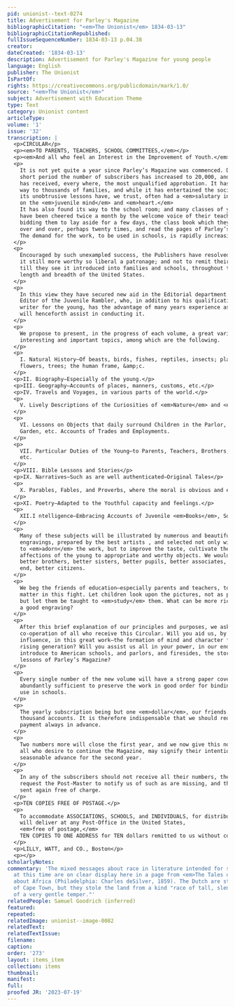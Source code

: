 ```yaml
---
pid: unionist--text-0274
title: Advertisement for Parley's Magazine
bibliographicCitation: "<em>The Unionist</em> 1834-03-13"
bibliographicCitationRepublished: 
fullIssueSequenceNumber: 1834-03-13 p.04.38
creator: 
dateCreated: '1834-03-13'
description: Advertisement for Parley's Magazine for young people
language: English
publisher: The Unionist
IsPartOf: 
rights: https://creativecommons.org/publicdomain/mark/1.0/
source: "<em>The Unionist</em>"
subject: Advertisement with Education Theme
type: Text
category: Unionist content
articleType: 
volume: '1'
issue: '32'
transcription: |
  <p>CIRCULAR</p>
  <p><em>TO PARENTS, TEACHERS, SCHOOL COMMITTEES,</em></p>
  <p><em>And all who feel an Interest in the Improvement of Youth.</em></p>
  <p>
    It is not yet quite a year since Parley’s Magazine was commenced. During that
    short period the number of subscribers has increased to 20,000, and the work
    has received, every where, the most unqualified approbation. It has found its
    way to thousands of families, and while it has entertained the social circle,
    its unobtrusive lessons have, we trust, often had a <em>salutary influence</em>
    on the <em>juvenile mind</em> and <em>heart.</em>
    It has also found its way to the school room; and many classes of young pupils
    have been cheered twice a month by the welcome voice of their teacher
    bidding them to lay aside for a few days, the class book which they have read
    over and over, perhaps twenty times, and read the pages of Parley’s Magazine.
    The demand for the work, to be used in schools, is rapidly increasing.
  </p>
  <p>
    Encouraged by such unexampled success, the Publishers have resolved to render
    it still more worthy so liberal a patronage; and not to remit their exertions
    till they see it introduced into families and schools, throughout the whole
    length and breadth of the United States.
  </p>
  <p>
    In this view they have secured new aid in the Editorial department. The late
    Editor of the Juvenile Rambler, who, in addition to his qualifications as a
    writer for the young, has the advantage of many years experience as a teacher,
    will henceforth assist in conducting it.
  </p>
  <p>
    We propose to present, in the progress of each volume, a great variety of
    interesting and important topics, among which are the following.
  </p>
  <p>
    I. Natural History—Of beasts, birds, fishes, reptiles, insects; plants,
    flowers, trees; the human frame, &amp;c.
  </p>
  <p>II. Biography—Especially of the young.</p>
  <p>III. Geography—Accounts of places, manners, customs, etc.</p>
  <p>IV. Travels and Voyages, in various parts of the world.</p>
  <p>
    V. Lively Descriptions of the Curiosities of <em>Nature</em> and <em>Art—</em> in each of the United States, and in other countries.
  </p>
  <p>
    VI. Lessons on Objects that daily surround Children in the Parlor, Nursery,
    Garden, etc. Accounts of Trades and Employments.
  </p>
  <p>
    VII. Particular Duties of the Young—to Parents, Teachers, Brothers, Sisters,
    etc.
  </p>
  <p>VIII. Bible Lessons and Stories</p>
  <p>IX. Narratives—Such as are well authenticated—Original Tales</p>
  <p>
    X. Parables, Fables, and Proverbs, where the moral is obvious and excellent.
  </p>
  <p>XI. Poetry—Adapted to the Youthful capacity and feelings.</p>
  <p>
    XII.I ntelligence—Embracing Accounts of Juvenile <em>Books</em>, Societies, and <em>Remarkable Occurrences.</em>
  </p>
  <p>
    Many of these subjects will be illustrated by numerous and beautiful
    engravings, prepared by the best artists , and selected not only with a view
    to <em>adorn</em> the work, but to improve the taste, cultivate the mind, and raise the
    affections of the young to appropriate and worthy objects. We would make them
    better brothers, better sisters, better pupils, better associates, and, in the
    end, better citizens.
  </p>
  <p>
    We beg the friends of education—especially parents and teachers, to view the
    matter in this fight. Let children look upon the pictures, not as pictures <em>merely;</em>
    but let them be taught to <em>study</em> them. What can be more rich in valuable materials for instructive lessons than
    a good engraving?
  </p>
  <p>
    After this brief explanation of our principles and purposes, we ask the
    co-operation of all who receive this Circular. Will you aid us, by your
    influence, in this great work—the formation of mind and character for the
    rising generation? Will you assist us all in your power, in our endeavors to
    introduce to American schools, and parlors, and firesides, the stories and
    lessons of Parley’s Magazine?
  </p>
  <p>
    Every single number of the new volume will have a strong paper cover,
    abundantly sufficient to preserve the work in good order for binding and for
    use in schools.
  </p>
  <p>
    The yearly subscription being but one <em>dollar</em>, our friends will perceive the impracticability of keeping open so many
    thousand accounts. It is therefore indispensable that we should require
    payment always in advance.
  </p>
  <p>
    Two numbers more will close the first year, and we now give this notice that
    all who desire to continue the Magazine, may signify their intention by a
    seasonable advance for the second year.
  </p>
  <p>
    In any of the subscribers should not receive all their numbers, they can
    request the Post-Master to notify us of such as are missing, and they shall be
    sent again free of charge.
  </p>
  <p>TEN COPIES FREE OF POSTAGE.</p>
  <p>
    To accommodate ASSOCIATIONS, SCHOOLS, and INDIVIDUALS, for distributions, we
    will deliver at any Post-Office in the United States,
    <em>free of postage,</em>
    TEN COPIES TO ONE ADDRESS for TEN dollars remitted to us without cost.
  </p>
  <p>LILLY, WATT, and CO., Boston</p>
  <p></p>
scholarlyNotes: 
commentary: 'The mixed messages about race in literature intended for schoolchildren
  at this time are on clear display here in a page from <em>The Tales of Peter Parley</em>
  about Africa (Philadelphia: Charles deSilver, 1859). The Dutch are still the founders
  of Cape Town, but they stole the land from a kind "race of tall, slender Negroes,
  of a very gentle temper."'
relatedPeople: Samuel Goodrich (inferred)
featured: 
repeated: 
relatedImage: unionist--image-0082
relatedText: 
relatedTextIssue: 
filename: 
caption: 
order: '273'
layout: items_item
collection: items
thumbnail: 
manifest: 
full: 
proofed JR: '2023-07-19'
---
```

